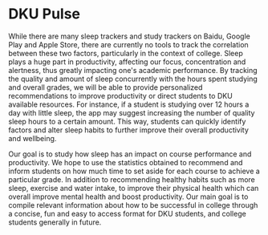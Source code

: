 # DKU Pulse

While there are many sleep trackers and study trackers on Baidu, Google Play and Apple Store, there are currently no tools to track the correlation between these two factors, particularly in the context of college. Sleep plays a huge part in productivity, affecting our focus, concentration and alertness, thus greatly impacting one's academic performance. By tracking the quality and amount of sleep concurrently with the hours spent studying and overall grades, we will be able to provide personalized recommendations to improve productivity or direct students to DKU available resources. For instance, if a student is studying over 12 hours a day with little sleep, the app may suggest increasing the number of quality sleep hours to a certain amount. This way, students can quickly identify factors and alter sleep habits to further improve their overall productivity and wellbeing.

Our goal is to study how sleep has an impact on course performance and productivity. We hope to use the statistics obtained to recommend and inform students on how much time to set aside for each course to achieve a particular grade. In addition to recommending healthy habits such as more sleep, exercise and water intake, to improve their physical health which can overall improve mental health and boost productivity. Our main goal is to compile relevant information about how to be successful in college through a concise, fun and easy to access format for DKU students, and college students generally in future. 
